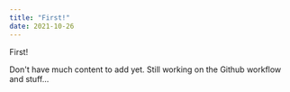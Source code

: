 ```yaml
---
title: "First!"
date: 2021-10-26
---
```


First!

Don't have much content to add yet. Still working on the Github workflow and stuff...

